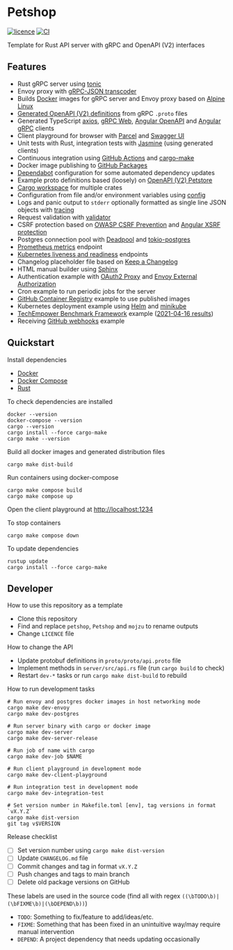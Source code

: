 # Petshop

[![licence](https://img.shields.io/github/license/mojzu/petshop?label=licence)](https://github.com/mojzu/petshop/blob/master/LICENCE)
[![CI](https://github.com/mojzu/petshop/workflows/CI/badge.svg?branch=main)](https://github.com/mojzu/petshop/actions/workflows/ci.yml)

Template for Rust API server with gRPC and OpenAPI (V2) interfaces

## Features

-   Rust gRPC server using [tonic](https://github.com/hyperium/tonic)
-   Envoy proxy with [gRPC-JSON transcoder](https://www.envoyproxy.io/docs/envoy/latest/configuration/http/http_filters/grpc_json_transcoder_filter)
-   Builds [Docker](https://docs.docker.com/reference/) images for gRPC server and Envoy proxy based on [Alpine Linux](https://alpinelinux.org/)
-   [Generated OpenAPI (V2) definitions](https://github.com/grpc-ecosystem/grpc-gateway) from gRPC `.proto` files
-   Generated TypeScript [axios](https://github.com/axios/axios), [gRPC Web](https://github.com/grpc/grpc-web), [Angular OpenAPI](https://github.com/cyclosproject/ng-swagger-gen) and [Angular gRPC](https://github.com/ngx-grpc/ngx-grpc) clients
-   Client playground for browser with [Parcel](https://v2.parceljs.org/) and [Swagger UI](https://swagger.io/tools/swagger-ui/)
-   Unit tests with Rust, integration tests with [Jasmine](https://jasmine.github.io/) (using generated clients)
-   Continuous integration using [GitHub Actions](https://github.com/features/actions) and [cargo-make](https://github.com/sagiegurari/cargo-make)
-   Docker image publishing to [GitHub Packages](https://github.com/features/packages)
-   [Dependabot](https://dependabot.com/) configuration for some automated dependency updates
-   Example proto definitions based (loosely) on [OpenAPI (V2) Petstore](https://petstore.swagger.io/#/)
-   [Cargo workspace](https://doc.rust-lang.org/book/ch14-03-cargo-workspaces.html) for multiple crates
-   Configuration from file and/or environment variables using [config](https://github.com/mehcode/config-rs)
-   Logs and panic output to `stderr` optionally formatted as single line JSON objects with [tracing](https://tracing.rs/tracing/)
-   Request validation with [validator](https://github.com/Keats/validator)
-   CSRF protection based on [OWASP CSRF Prevention](https://cheatsheetseries.owasp.org/cheatsheets/Cross-Site_Request_Forgery_Prevention_Cheat_Sheet.html) and [Angular XSRF protection](https://angular.io/guide/http#security-xsrf-protection)
-   Postgres connection pool with [Deadpool](https://github.com/bikeshedder/deadpool) and [tokio-postgres](https://crates.io/crates/tokio-postgres)
-   [Prometheus metrics](https://prometheus.io/) endpoint
-   [Kubernetes liveness and readiness](https://kubernetes.io/docs/tasks/configure-pod-container/configure-liveness-readiness-startup-probes/) endpoints
-   Changelog placeholder file based on [Keep a Changelog](https://keepachangelog.com/en/1.0.0/)
-   HTML manual builder using [Sphinx](https://www.sphinx-doc.org/en/master/)
-   Authentication example with [OAuth2 Proxy](https://oauth2-proxy.github.io/oauth2-proxy/) and [Envoy External Authorization](https://www.envoyproxy.io/docs/envoy/latest/api-v2/config/filter/http/ext_authz/v2/ext_authz.proto)
-   Cron example to run periodic jobs for the server
-   [GitHub Container Registry](https://docs.github.com/en/packages/guides/about-github-container-registry) example to use published images
-   Kubernetes deployment example using [Helm](https://helm.sh/) and [minikube](https://minikube.sigs.k8s.io/docs/)
-   [TechEmpower Benchmark Framework](https://www.techempower.com/benchmarks/) example ([2021-04-16 results](https://www.techempower.com/benchmarks/#section=test&shareid=4de2767b-8a2d-40f8-bfad-696389cc882a))
-   Receiving [GitHub webhooks](https://docs.github.com/en/developers/webhooks-and-events/about-webhooks) example

## Quickstart

Install dependencies

-   [Docker](https://docs.docker.com/)
-   [Docker Compose](https://docs.docker.com/compose/)
-   [Rust](https://www.rust-lang.org/)

To check dependencies are installed

```shell
docker --version
docker-compose --version
cargo --version
cargo install --force cargo-make
cargo make --version
```

Build all docker images and generated distribution files

```shell
cargo make dist-build
```

Run containers using docker-compose

```shell
cargo make compose build
cargo make compose up
```

Open the client playground at <http://localhost:1234>

To stop containers

```shell
cargo make compose down
```

To update dependencies

```shell
rustup update
cargo install --force cargo-make
```

## Developer

How to use this repository as a template

-   Clone this repository
-   Find and replace `petshop`, `Petshop` and `mojzu` to rename outputs
-   Change `LICENCE` file

How to change the API

-   Update protobuf definitions in `proto/proto/api.proto` file
-   Implement methods in `server/src/api.rs` file (run `cargo build` to check)
-   Restart `dev-*` tasks or run `cargo make dist-build` to rebuild

How to run development tasks

```shell
# Run envoy and postgres docker images in host networking mode
cargo make dev-envoy
cargo make dev-postgres

# Run server binary with cargo or docker image
cargo make dev-server
cargo make dev-server-release

# Run job of name with cargo
cargo make dev-job $NAME

# Run client playground in development mode
cargo make dev-client-playground

# Run integration test in development mode
cargo make dev-integration-test

# Set version number in Makefile.toml [env], tag versions in format `vX.Y.Z`
cargo make dist-version
git tag v$VERSION
```

Release checklist

-   [ ] Set version number using `cargo make dist-version`
-   [ ] Update `CHANGELOG.md` file
-   [ ] Commit changes and tag in format `vX.Y.Z`
-   [ ] Push changes and tags to main branch
-   [ ] Delete old package versions on GitHub

These labels are used in the source code (find all with regex `((\bTODO\b)|(\bFIXME\b)|(\bDEPEND\b))`)

-   `TODO`: Something to fix/feature to add/ideas/etc.
-   `FIXME`: Something that has been fixed in an unintuitive way/may require manual intervention
-   `DEPEND`: A project dependency that needs updating occasionally
